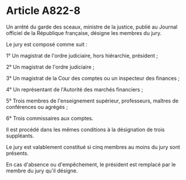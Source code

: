 # Article A822-8

Un arrêté du garde des sceaux, ministre de la justice, publié au Journal officiel de la République française, désigne les membres du jury.

Le jury est composé comme suit :

1° Un magistrat de l'ordre judiciaire, hors hiérarchie, président ;

2° Un magistrat de l'ordre judiciaire ;

3° Un magistrat de la Cour des comptes ou un inspecteur des finances ;

4° Un représentant de l'Autorité des marchés financiers ;

5° Trois membres de l'enseignement supérieur, professeurs, maîtres de conférences ou agrégés ;

6° Trois commissaires aux comptes.

Il est procédé dans les mêmes conditions à la désignation de trois suppléants.

Le jury est valablement constitué si cinq membres au moins du jury sont présents.

En cas d'absence ou d'empêchement, le président est remplacé par le membre du jury qu'il désigne.
